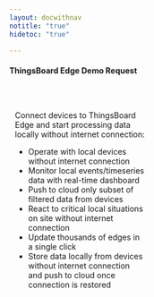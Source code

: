 ```yaml
---
layout: docwithnav
notitle: "true"
hidetoc: "true"

---
```


<h4 class="text-center pt-2 pb-2" style="width: 100%">ThingsBoard Edge Demo Request</h4>
<div style="display: flex;">
    <div style="width: 50%; margin: 30px 10px 0;">
        <div class="pricing-square-description">
            <p>Connect devices to ThingsBoard Edge and start processing data locally without internet connection:</p>
        </div>
        <ul>
            <li class="pricing-square-item">Operate with local devices without internet connection</li>
            <li class="pricing-square-item">Monitor local events/timeseries data with real-time dashboard</li>
            <li class="pricing-square-item">Push to cloud only subset of filtered data from devices</li>
            <li class="pricing-square-item">React to critical local situations on site without internet connection</li>
            <li class="pricing-square-item">Update thousands of edges in a single click</li>
            <li class="pricing-square-item">Store data locally from devices without internet connection and push to cloud once connection is restored</li>
        </ul>
    </div>
    <div style="width: 50%; margin: 0 10px 0;">
        <div class="ml-form-embed"
             data-account="1017142:w0j5m5g7f5"
             data-form="1575980:e2f1u0">
        </div>
    </div>
</div>

<script type="text/javascript">
    (function(m,a,i,l,e,r){ m['MailerLiteObject']=e;function f(){
            var c={ a:arguments,q:[]};var r=this.push(c);return "number"!=typeof r?r:f.bind(c.q);}
            f.q=f.q||[];m[e]=m[e]||f.bind(f.q);m[e].q=m[e].q||f.q;r=a.createElement(i);
            var _=a.getElementsByTagName(i)[0];r.async=1;r.src=l+'?v'+(~~(new Date().getTime()/1000000));
            _.parentNode.insertBefore(r,_);})(window, document, 'script', 'https://static.mailerlite.com/js/universal.js', 'ml');
    
        var ml_account = ml('accounts', '1017142', 'w0j5m5g7f5', 'load');
</script>
